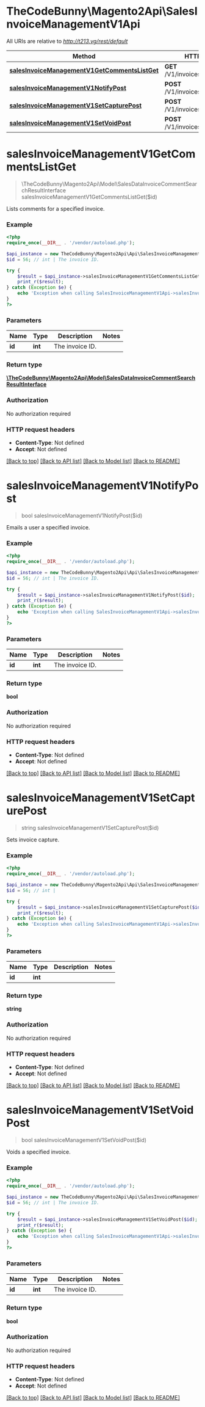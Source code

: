 # TheCodeBunny\Magento2Api\SalesInvoiceManagementV1Api

All URIs are relative to *http://t213.vg/rest/default*

Method | HTTP request | Description
------------- | ------------- | -------------
[**salesInvoiceManagementV1GetCommentsListGet**](SalesInvoiceManagementV1Api.md#salesInvoiceManagementV1GetCommentsListGet) | **GET** /V1/invoices/{id}/comments | 
[**salesInvoiceManagementV1NotifyPost**](SalesInvoiceManagementV1Api.md#salesInvoiceManagementV1NotifyPost) | **POST** /V1/invoices/{id}/emails | 
[**salesInvoiceManagementV1SetCapturePost**](SalesInvoiceManagementV1Api.md#salesInvoiceManagementV1SetCapturePost) | **POST** /V1/invoices/{id}/capture | 
[**salesInvoiceManagementV1SetVoidPost**](SalesInvoiceManagementV1Api.md#salesInvoiceManagementV1SetVoidPost) | **POST** /V1/invoices/{id}/void | 


# **salesInvoiceManagementV1GetCommentsListGet**
> \TheCodeBunny\Magento2Api\Model\SalesDataInvoiceCommentSearchResultInterface salesInvoiceManagementV1GetCommentsListGet($id)



Lists comments for a specified invoice.

### Example
```php
<?php
require_once(__DIR__ . '/vendor/autoload.php');

$api_instance = new TheCodeBunny\Magento2Api\Api\SalesInvoiceManagementV1Api();
$id = 56; // int | The invoice ID.

try {
    $result = $api_instance->salesInvoiceManagementV1GetCommentsListGet($id);
    print_r($result);
} catch (Exception $e) {
    echo 'Exception when calling SalesInvoiceManagementV1Api->salesInvoiceManagementV1GetCommentsListGet: ', $e->getMessage(), PHP_EOL;
}
?>
```

### Parameters

Name | Type | Description  | Notes
------------- | ------------- | ------------- | -------------
 **id** | **int**| The invoice ID. |

### Return type

[**\TheCodeBunny\Magento2Api\Model\SalesDataInvoiceCommentSearchResultInterface**](../Model/SalesDataInvoiceCommentSearchResultInterface.md)

### Authorization

No authorization required

### HTTP request headers

 - **Content-Type**: Not defined
 - **Accept**: Not defined

[[Back to top]](#) [[Back to API list]](../../README.md#documentation-for-api-endpoints) [[Back to Model list]](../../README.md#documentation-for-models) [[Back to README]](../../README.md)

# **salesInvoiceManagementV1NotifyPost**
> bool salesInvoiceManagementV1NotifyPost($id)



Emails a user a specified invoice.

### Example
```php
<?php
require_once(__DIR__ . '/vendor/autoload.php');

$api_instance = new TheCodeBunny\Magento2Api\Api\SalesInvoiceManagementV1Api();
$id = 56; // int | The invoice ID.

try {
    $result = $api_instance->salesInvoiceManagementV1NotifyPost($id);
    print_r($result);
} catch (Exception $e) {
    echo 'Exception when calling SalesInvoiceManagementV1Api->salesInvoiceManagementV1NotifyPost: ', $e->getMessage(), PHP_EOL;
}
?>
```

### Parameters

Name | Type | Description  | Notes
------------- | ------------- | ------------- | -------------
 **id** | **int**| The invoice ID. |

### Return type

**bool**

### Authorization

No authorization required

### HTTP request headers

 - **Content-Type**: Not defined
 - **Accept**: Not defined

[[Back to top]](#) [[Back to API list]](../../README.md#documentation-for-api-endpoints) [[Back to Model list]](../../README.md#documentation-for-models) [[Back to README]](../../README.md)

# **salesInvoiceManagementV1SetCapturePost**
> string salesInvoiceManagementV1SetCapturePost($id)



Sets invoice capture.

### Example
```php
<?php
require_once(__DIR__ . '/vendor/autoload.php');

$api_instance = new TheCodeBunny\Magento2Api\Api\SalesInvoiceManagementV1Api();
$id = 56; // int | 

try {
    $result = $api_instance->salesInvoiceManagementV1SetCapturePost($id);
    print_r($result);
} catch (Exception $e) {
    echo 'Exception when calling SalesInvoiceManagementV1Api->salesInvoiceManagementV1SetCapturePost: ', $e->getMessage(), PHP_EOL;
}
?>
```

### Parameters

Name | Type | Description  | Notes
------------- | ------------- | ------------- | -------------
 **id** | **int**|  |

### Return type

**string**

### Authorization

No authorization required

### HTTP request headers

 - **Content-Type**: Not defined
 - **Accept**: Not defined

[[Back to top]](#) [[Back to API list]](../../README.md#documentation-for-api-endpoints) [[Back to Model list]](../../README.md#documentation-for-models) [[Back to README]](../../README.md)

# **salesInvoiceManagementV1SetVoidPost**
> bool salesInvoiceManagementV1SetVoidPost($id)



Voids a specified invoice.

### Example
```php
<?php
require_once(__DIR__ . '/vendor/autoload.php');

$api_instance = new TheCodeBunny\Magento2Api\Api\SalesInvoiceManagementV1Api();
$id = 56; // int | The invoice ID.

try {
    $result = $api_instance->salesInvoiceManagementV1SetVoidPost($id);
    print_r($result);
} catch (Exception $e) {
    echo 'Exception when calling SalesInvoiceManagementV1Api->salesInvoiceManagementV1SetVoidPost: ', $e->getMessage(), PHP_EOL;
}
?>
```

### Parameters

Name | Type | Description  | Notes
------------- | ------------- | ------------- | -------------
 **id** | **int**| The invoice ID. |

### Return type

**bool**

### Authorization

No authorization required

### HTTP request headers

 - **Content-Type**: Not defined
 - **Accept**: Not defined

[[Back to top]](#) [[Back to API list]](../../README.md#documentation-for-api-endpoints) [[Back to Model list]](../../README.md#documentation-for-models) [[Back to README]](../../README.md)

